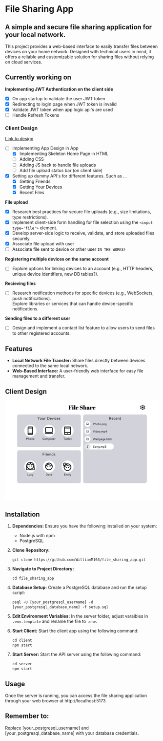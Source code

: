 # File Sharing App
## A simple and secure file sharing application for your local network.
This project provides a web-based interface to easily transfer files between devices on your home network.  Designed with technical users in mind, it offers a reliable and customizable solution for sharing files without relying on cloud services.

## Currently working on
**Implementing JWT Authentication on the client side**
- [x] On app startup to validate the user JWT token
- [x] Redirecting to login page when JWT token is invalid
- [x] Validate JWT token when app logic api's are used
- [ ] Handle Refresh Tokens

### Client Design
[Link to design](./File%20Share.png)
- [ ] Implementing App Design in App
  - [x] Implementing Skeleton Home Page in HTML
  - [ ] Adding CSS
  - [ ] Adding JS back to handle file uploads
  - [ ] Add file upload status bar (on client side)
- [x] Setting up dummy API's for different features. Such as ...
  - [x] Getting Friends
  - [x] Getting Your Devices
  - [x] Recent Files

**File upload**
- [x] Research best practices for secure file uploads (e.g., size limitations, type restrictions).
- [x] Implement client-side form handling for file selection using the `<input type='file'>` element.
- [x] Develop server-side logic to receive, validate, and store uploaded files securely.
- [x] Associate file upload with user
- [ ] Associate file sent to device or other user `IN THE WORKS!`

**Registering multiple devices on the same account**
- [ ] Explore options for linking devices to an account (e.g., HTTP headers, unique device identifiers, new DB tables?).

**Recieving files**
- [ ] Research notification methods for specific devices (e.g., WebSockets, push notifications).  
    Explore libraries or services that can handle device-specific notifications.

**Sending files to a different user**
- [ ] Design and implement a contact list feature to allow users to send files to other registered accounts.

## Features
- **Local Network File Transfer:** Share files directly between devices connected to the same local network.
- **Web-Based Interface:** A user-friendly web interface for easy file management and transfer.
<!-- - **Secure Connection:** [Mention any security measures implemented, e.g., HTTPS, authentication] -->

## Client Design
![Design File](./File%20Share.png)

## Installation
1. **Dependencies:** Ensure you have the following installed on your system:
    - Node.js with npm  
    - PostgreSQL

2. **Clone Repository:**  
    ``` /bin/bash
    git clone https://github.com/WilliamM163/file_sharing_app.git
    ```

3. **Navigate to Project Directory:**  
    ``` /bin/bash
    cd file_sharing_app
    ```

4. **Database Setup:** Create a PostgreSQL database and run the setup script:  
    ``` /bin/bash
    psql -U [your_postgresql_username] -d [your_postgresql_database_name] -f setup.sql
    ```
5. **Edit Environment Variables:**
In the server folder, adjust varaibles in `.env.template` and rename the file to `.env`.

6. **Start Client:** Start the client app using the following command:
    ``` /bin/bash
    cd client
    npm start
    ```

7. **Start Server:** Start the API server using the following command:  
    ``` /bin/bash
    cd server
    npm start
    ```

## Usage
Once the server is running, you can access the file sharing application through your web browser at http://localhost:5173. 

<!-- ## Contributing
Contributions are welcome! Please refer to the CONTRIBUTING.md file for guidelines on how to contribute to this project. -->

## Remember to:
Replace [your_postgresql_username] and [your_postgresql_database_name] with your database credentials.
